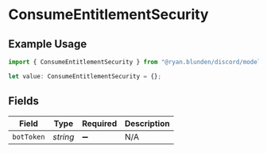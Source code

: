 # ConsumeEntitlementSecurity

## Example Usage

```typescript
import { ConsumeEntitlementSecurity } from "@ryan.blunden/discord/models/operations";

let value: ConsumeEntitlementSecurity = {};
```

## Fields

| Field              | Type               | Required           | Description        |
| ------------------ | ------------------ | ------------------ | ------------------ |
| `botToken`         | *string*           | :heavy_minus_sign: | N/A                |